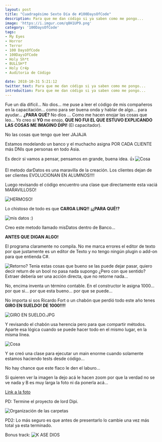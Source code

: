```yaml
---
layout: post
title: "Cuadragésimo Sexto Día de #100DaysOfCode"
description: Para que me dan código si ya saben como me pongo...
image: 'https://i.imgur.com/q8H1UP9.png'
category: '100DaysOfCode'
tags: 
- My Eyes
- Horror
- Terror
- 100 DaysOfCode
- 100DaysOfCode
- Holy Sh*t
- BULLSH*T
- Holy Cr4p
- Auditoria de Código

date: 2018-10-31 5:21:12
twitter_text: Para que me dan código si ya saben como me pongo...
introduction: Para que me dan código si ya saben como me pongo...
---
```


Fue un día difícil...	No dios... me puse a leer el código de mis compañeros en la capacitación... como para ser buena onda y hablar de algo... para ayudar... **¿PARA QUÉ?** No dios ... Como me hacen enojar las cosas que leo... Yo creo si **YO** me enojo, **QUE NO FUI EL QUE ESTUVO EXPLICANDO LAS COSAS ME IMAGINO DIPI!** (El capacitador).

No las cosas que tengo que leer JAJAJA

Estamos modelando un banco y el muchacho asigna POR CADA CLIENTE más DNIs que personas en todo Asia. 

Es decir si vamos a pensar, pensamos en grande, buena idea. :thumbsup: 
![Cosa](https://i.imgur.com/EiQCbxd.png)


El metodo darDatos es una maravilla de la creación. Los clientes dejan de ser clientes EVOLUCIONAN EN ALUMNOS!!!!

Luego revisando el código encuentro una clase que directamente esta vaciá MARAVILLOSO!

![HERMOSO!](https://i.imgur.com/pXk2oVB.png)

Lo chistoso de todo es que **CARGA LINQ!!** **¡¿PARA QUÉ!?**

![mis datos :)](https://i.imgur.com/r4V8Aak.png)

Creo este metodo llamado misDatos dentro de Banco...

**ANTES QUE DIGAN ALGO!**

El programa claramente no compila. No me marca errores el editor de texto por que justamente es un editor de Texto y no tengo ningún plugin o add-on para que entienda C#.

![Retorno?](https://i.imgur.com/c9XnKTG.png)
Tenia estas cosas que bueno se las puede dejar pasar, quiero decir return de un bool no pasa nada supongo ¿Pero con que sentido? Extraer debería ser una acción directa, que no retorne nada...

No, encima inventa un término contable.
En el constructor le asigna 1000... por que si... por que esta bueno... por que se puede...

No importa si sos Ricardo Fort o un chabón que perdió todo este año tenes **GIRO EN SUELDO! DE 1000!!!!**

![GIRO EN SUELDO.JPG](https://i.imgur.com/yCJVbvh.png)

Y revisando el chabón usa herencia pero para que compartir métodos. 
Aparte esa lógica cuando se puede hacer todo en el mismo lugar, en la misma línea.

![Cosa](https://i.imgur.com/dQOwAbA.png)

Y se creó una clase para ejecutar un main enorme cuando solamente estamos haciendo tests desde código... 

No hay chance que este flaco le den el laburo...

Si quieren ver la imagen la dejo acá le hacen zoom por que la verdad no se ve nada y B es muy larga la foto ni da ponerla acá...

[Link a la foto](https://i.imgur.com/g3Z18SQ.png)

PD: Termine el proyecto de lord Dipi.

![Organización de las carpetas](https://i.imgur.com/0n21wCo.png)

PD2: Lo más seguro es que antes de presentarlo lo cambie una vez más total ya esta terminado.

Bonus track:
![K ASE DIOS](https://i.imgur.com/sjOWhNh.png)